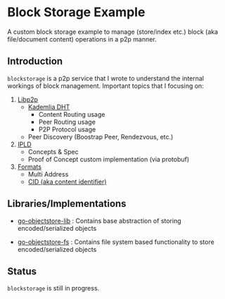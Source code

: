 # Block Storage Example
A custom block storage example to manage (store/index etc.) block (aka file/document content) operations in a p2p manner.

## Introduction

`blockstorage` is a p2p service that I wrote to understand the internal workings of block management. Important topics that I focusing on:

1) [Libp2p](https://libp2p.io/)
    - [Kademlia DHT](https://github.com/libp2p/go-libp2p-kad-dht)
        - Content Routing usage
        - Peer Routing usage
        - P2P Protocol usage
    - Peer Discovery (Boostrap Peer, Rendezvous, etc.)
2) [IPLD](https://ipld.io/)
    - Concepts & Spec
    - Proof of Concept custom implementation (via protobuf)
3) [Formats](https://github.com/multiformats/)
    - Multi Address
    - [CID (aka content identifier)](https://docs.ipfs.io/concepts/content-addressing/)



## Libraries/Implementations

* [go-objectstore-lib](https://github.com/igumus/go-objectstore-lib) : Contains base abstraction of storing encoded/serialized objects

* [go-objectstore-fs](https://github.com/igumus/go-objectstore-fs) : Contains file system based functionality to store encoded/serialized objects

## Status
`blockstorage` is still in progress.